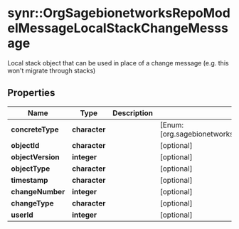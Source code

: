 # synr::OrgSagebionetworksRepoModelMessageLocalStackChangeMesssage

Local stack object that can be used in place of a change message (e.g. this won't migrate through stacks)

## Properties
Name | Type | Description | Notes
------------ | ------------- | ------------- | -------------
**concreteType** | **character** |  | [Enum: [org.sagebionetworks.repo.model.message.LocalStackChangeMesssage]] 
**objectId** | **character** |  | [optional] 
**objectVersion** | **integer** |  | [optional] 
**objectType** | **character** |  | [optional] 
**timestamp** | **character** |  | [optional] 
**changeNumber** | **integer** |  | [optional] 
**changeType** | **character** |  | [optional] 
**userId** | **integer** |  | [optional] 


